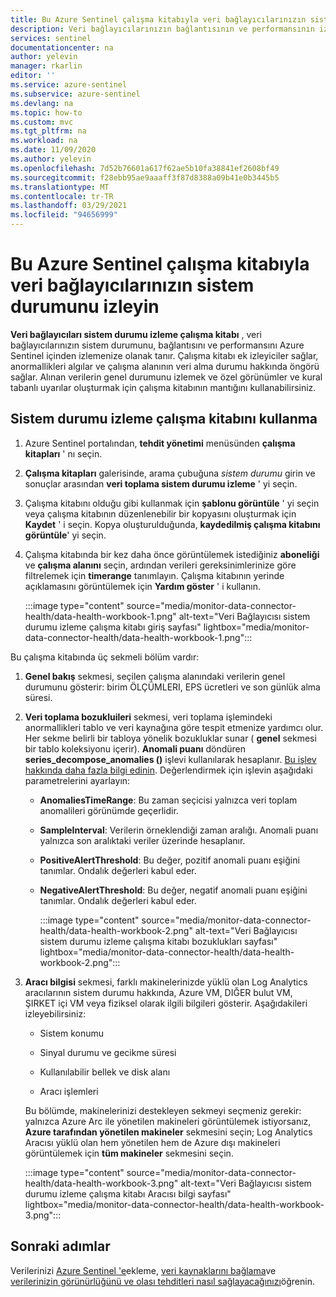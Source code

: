 ```yaml
---
title: Bu Azure Sentinel çalışma kitabıyla veri bağlayıcılarınızın sistem durumunu izleyin | Microsoft Docs
description: Veri bağlayıcılarınızın bağlantısının ve performansının izlenmesini sağlamak için sistem durumu Izleme çalışma kitabını kullanın.
services: sentinel
documentationcenter: na
author: yelevin
manager: rkarlin
editor: ''
ms.service: azure-sentinel
ms.subservice: azure-sentinel
ms.devlang: na
ms.topic: how-to
ms.custom: mvc
ms.tgt_pltfrm: na
ms.workload: na
ms.date: 11/09/2020
ms.author: yelevin
ms.openlocfilehash: 7d52b76601a617f62ae5b10fa38841ef2608bf49
ms.sourcegitcommit: f28ebb95ae9aaaff3f87d8388a09b41e0b3445b5
ms.translationtype: MT
ms.contentlocale: tr-TR
ms.lasthandoff: 03/29/2021
ms.locfileid: "94656999"
---
```

# <a name="monitor-the-health-of-your-data-connectors-with-this-azure-sentinel-workbook"></a>Bu Azure Sentinel çalışma kitabıyla veri bağlayıcılarınızın sistem durumunu izleyin

**Veri bağlayıcıları sistem durumu izleme çalışma kitabı** , veri bağlayıcılarınızın sistem durumunu, bağlantısını ve performansını Azure Sentinel içinden izlemenize olanak tanır. Çalışma kitabı ek izleyiciler sağlar, anormallikleri algılar ve çalışma alanının veri alma durumu hakkında öngörü sağlar. Alınan verilerin genel durumunu izlemek ve özel görünümler ve kural tabanlı uyarılar oluşturmak için çalışma kitabının mantığını kullanabilirsiniz.

## <a name="use-the-health-monitoring-workbook"></a>Sistem durumu izleme çalışma kitabını kullanma

1. Azure Sentinel portalından, **tehdit yönetimi** menüsünden **çalışma kitapları** ' nı seçin.

1. **Çalışma kitapları** galerisinde, arama çubuğuna *sistem durumu* girin ve sonuçlar arasından **veri toplama sistem durumu izleme** ' yi seçin.

1. Çalışma kitabını olduğu gibi kullanmak için **şablonu görüntüle** ' yi seçin veya çalışma kitabının düzenlenebilir bir kopyasını oluşturmak için **Kaydet** ' i seçin. Kopya oluşturulduğunda, **kaydedilmiş çalışma kitabını görüntüle**' yi seçin.

1. Çalışma kitabında bir kez daha önce görüntülemek istediğiniz **aboneliği** ve **çalışma alanını** seçin, ardından verileri gereksinimlerinize göre filtrelemek için **timerange** tanımlayın. Çalışma kitabının yerinde açıklamasını görüntülemek için **Yardım göster** ' i kullanın.

    :::image type="content" source="media/monitor-data-connector-health/data-health-workbook-1.png" alt-text="Veri Bağlayıcısı sistem durumu izleme çalışma kitabı giriş sayfası" lightbox="media/monitor-data-connector-health/data-health-workbook-1.png":::

Bu çalışma kitabında üç sekmeli bölüm vardır:

1. **Genel bakış** sekmesi, seçilen çalışma alanındaki verilerin genel durumunu gösterir: birim ÖLÇÜMLERI, EPS ücretleri ve son günlük alma süresi.

1. **Veri toplama bozukluileri** sekmesi, veri toplama işlemindeki anormallikleri tablo ve veri kaynağına göre tespit etmenize yardımcı olur. Her sekme belirli bir tabloya yönelik bozukluklar sunar ( **genel** sekmesi bir tablo koleksiyonu içerir). **Anomali puanı** döndüren **series_decompose_anomalies ()** işlevi kullanılarak hesaplanır. [Bu işlev hakkında daha fazla bilgi edinin](/azure/data-explorer/kusto/query/series-decompose-anomaliesfunction?WT.mc_id=Portal-fx). Değerlendirmek için işlevin aşağıdaki parametrelerini ayarlayın:

    - **AnomaliesTimeRange**: Bu zaman seçicisi yalnızca veri toplam anomalileri görünümde geçerlidir.
    - **SampleInterval**: Verilerin örneklendiği zaman aralığı. Anomali puanı yalnızca son aralıktaki veriler üzerinde hesaplanır.
    - **PositiveAlertThreshold**: Bu değer, pozitif anomali puanı eşiğini tanımlar. Ondalık değerleri kabul eder.
    - **NegativeAlertThreshold**: Bu değer, negatif anomali puanı eşiğini tanımlar. Ondalık değerleri kabul eder.

        :::image type="content" source="media/monitor-data-connector-health/data-health-workbook-2.png" alt-text="Veri Bağlayıcısı sistem durumu izleme çalışma kitabı bozuklukları sayfası" lightbox="media/monitor-data-connector-health/data-health-workbook-2.png":::

1. **Aracı bilgisi** sekmesi, farklı makinelerinizde yüklü olan Log Analytics aracılarının sistem durumu hakkında, Azure VM, DIĞER bulut VM, ŞIRKET içi VM veya fiziksel olarak ilgili bilgileri gösterir. Aşağıdakileri izleyebilirsiniz:

   - Sistem konumu

   - Sinyal durumu ve gecikme süresi

   - Kullanılabilir bellek ve disk alanı

   - Aracı işlemleri

    Bu bölümde, makinelerinizi destekleyen sekmeyi seçmeniz gerekir: yalnızca Azure Arc ile yönetilen makineleri görüntülemek istiyorsanız, **Azure tarafından yönetilen makineler** sekmesini seçin; Log Analytics Aracısı yüklü olan hem yönetilen hem de Azure dışı makineleri görüntülemek için **tüm makineler** sekmesini seçin.

    :::image type="content" source="media/monitor-data-connector-health/data-health-workbook-3.png" alt-text="Veri Bağlayıcısı sistem durumu izleme çalışma kitabı Aracısı bilgi sayfası" lightbox="media/monitor-data-connector-health/data-health-workbook-3.png":::

## <a name="next-steps"></a>Sonraki adımlar
Verilerinizi [Azure Sentinel 'e](quickstart-onboard.md)ekleme, [veri kaynaklarını bağlama](connect-data-sources.md)ve [verilerinizin görünürlüğünü ve olası tehditleri nasıl sağlayacağınızı](quickstart-get-visibility.md)öğrenin.